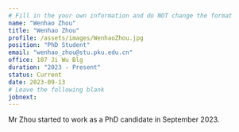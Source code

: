 ```yaml
---
# Fill in the your own information and do NOT change the format
name: "Wenhao Zhou"
title: "Wenhao Zhou"
profile: /assets/images/WenhaoZhou.jpg
position: "PhD Student"
email: "wenhao_zhou@stu.pku.edu.cn"
office: 107 Ji Wu Blg
duration: "2023 - Present"
status: Current
date: 2023-09-13
# Leave the following blank
jobnext: 
---
```


Mr Zhou started to work as a PhD candidate in September 2023.
